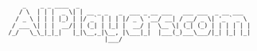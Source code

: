 
        _    _ _ ____  _                                                
       / \  | | |  _ \| | __ _ _   _  ___ _ __ ___   ___ ___  _ __ ___  
      / _ \ | | | |_) | |/ _` | | | |/ _ \ '__/ __| / __/ _ \| '_ ` _ \ 
     / ___ \| | |  __/| | (_| | |_| |  __/ |  \__ \| (_| (_) | | | | | |
    /_/   \_\_|_|_|   |_|\__,_|\__, |\___|_|  |___(_)___\___/|_| |_| |_|
                               |___/                                    
